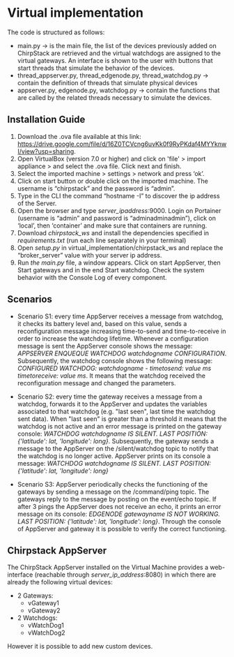 # Virtual implementation
 
The code is structured as follows:
* main.py → is the main file, the list of the devices previously added on ChirpStack are retrieved and the virtual watchdogs are assigned to the virtual gateways. An interface is shown to the user with buttons that start threads that simulate the behavior of the devices.
* thread_appserver.py, thread_edgenode.py, thread_watchdog.py → contain the definition of threads that simulate physical devices
* appserver.py, edgenode.py, watchdog.py → contain the functions that are called by the related threads necessary to simulate the devices.

## Installation Guide
1. Download the .ova file available at this link: https://drive.google.com/file/d/16Z0TCVcng6uvKk0f9RyPKdaf4MYYknwI/view?usp=sharing.
2. Open VirtualBox (version 7.0 or higher) and click on 'file' > import appliance > and select the .ova file. Click next and finish.
3. Select the imported machine > settings > network and press ‘ok’.
4. Click on start button or double click on the imported machine. The username is “chirpstack” and the password is “admin”. 
5. Type in the CLI the command “hostname -I” to discover the ip address of the Server.
6. Open the browser and type *server_ipaddress*:9000. Login on Portainer (username is “admin” and password is “adminadminadmin”), click on ‘local’, then ‘container’ and make sure that containers are running.
7. Download *chirpstack_ws* and install the dependencies specified in *requirements.txt* (run each line separately in your terminal)
8. Open *setup.py* in virtual_implementation/chirpstack_ws and replace the “broker_server” value with your server ip address.
9. Run *the main.py* file, a window appears. Click on start AppServer, then Start gateways and in the end Start watchdog. Check the system behavior with the Console Log of every component.

## Scenarios
* Scenario S1: every time AppServer receives a message from watchdog, it checks its battery level and, based on this value, sends a reconfiguration message increasing time-to-send and time-to-receive in order to increase the watchdog lifetime. Whenever a configuration message is sent the AppServer console shows the message: *APPSERVER ENQUEQUE WATCHDOG watchdogname CONFIGURATION*. Subsequently, the watchdog console shows the following message: *CONFIGURED WATCHDOG: watchdogname - timetosend: value ms timetoreceive: value ms*. It means that the watchdog received the reconfiguration message and changed the parameters.

* Scenario S2: every time the gateway receives a message from a watchdog, forwards it to the AppServer and updates the variables associated to that watchdog (e.g. "last seen", last time the watchdog sent data). When "last seen" is greater than a threshold it means that the watchdog is not active and an error message is printed on the gateway console: *WATCHDOG watchdogname IS SILENT. LAST POSITION: {'latitude': lat, 'longitude': long}*. Subsequently, the gateway sends a message to the AppServer on the /silent/watchdog topic to notify that the watchdog is no longer active. AppServer prints on its console a message: *WATCHDOG watchdogname IS SILENT. LAST POSITION:{'latitude': lat, 'longitude': long}*

* Scenario S3: AppServer periodically checks the functioning of the gateways by sending a message on the /command/ping topic. The gateways reply to the message by posting on the event/echo topic. If after 3 pings the AppServer does not receive an echo, it prints an error message on its console: *EDGENODE gatewayname IS NOT WORKING. LAST POSITION: {'latitude': lat, 'longitude': long}*. Through the console of AppServer and gateway it is possible to verify the correct functioning.


## Chirpstack AppServer
The ChirpStack AppServer installed on the Virtual Machine provides a web-interface (reachable through *server_ip_address*:8080) in which there are already the following virtual devices:
* 2 Gateways:
    * vGateway1
    * vGateway2
* 2 Watchdogs:
    * vWatchDog1	
    * vWatchDog2

However it is possible to add new custom devices.